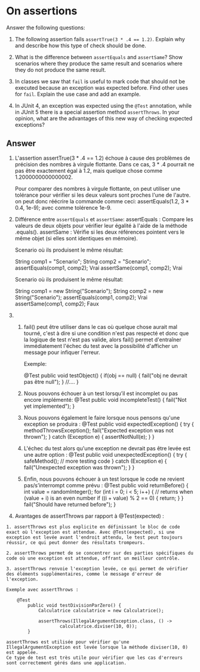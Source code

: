 # On assertions

Answer the following questions:

1. The following assertion fails `assertTrue(3 * .4 == 1.2)`. Explain why and describe how this type of check should be done.

2. What is the difference between `assertEquals` and `assertSame`? Show scenarios where they produce the same result and scenarios where they do not produce the same result.

3. In classes we saw that `fail` is useful to mark code that should not be executed because an exception was expected before. Find other uses for `fail`. Explain the use case and add an example.

4. In JUnit 4, an exception was expected using the `@Test` annotation, while in JUnit 5 there is a special assertion method `assertThrows`. In your opinion, what are the advantages of this new way of checking expected exceptions?


## Answer


1. L'assertion assertTrue(3 * .4 == 1.2) échoue à cause des problèmes de précision des nombres à virgule flottante.
   Dans ce cas, 3 * .4 pourrait ne pas être exactement égal à 1.2, mais quelque chose comme 1.2000000000000002.

   Pour comparer des nombres à virgule flottante, on peut utiliser une tolérance pour vérifier si les deux valeurs sont proches l'une de l'autre. 
   on peut donc réécrire la commande comme ceci: assertEquals(1.2, 3 * 0.4, 1e-9); avec comme tolérence 1e-9.

2. Différence entre `assertEquals` et `assertSame`:
    assertEquals : Compare les valeurs de deux objets pour vérifier leur égalité à l'aide de la méthode .equals().
    assertSame : Vérifie si les deux références pointent vers le même objet (si elles sont identiques en mémoire).

   Scenario où ils produisent le même résultat:

    String comp1 = "Scenario";
    String comp2 = "Scenario";
    assertEquals(comp1, comp2);  Vrai
    assertSame(comp1, comp2);   Vrai

   Scenario où ils produisent le même résultat:

    String comp1 = new String("Scenario");
    String comp2 = new String("Scenario");
    assertEquals(comp1, comp2);  Vrai
    assertSame(comp1, comp2);    Faux


3.  
    1.  fail() peut être utiliser dans le cas où quelque chose aurait mal tourné, c'est à dire si une condition n'est pas respecté et donc que 
        la logique de test n'est pas valide, alors fail() permet d'entraîner immédiatement l'échec du test avec la possibilité d'afficher un message pour infiquer l'erreur.

        Exemple: 

        @Test
        public void testObject() {
            if(obj == null) {
                fail("obj ne devrait pas être null");
            }
            //....
        }

    2. Nous pouvons échouer à un test lorsqu’il est incomplet ou pas encore implémenté:
          @Test
          public void incompleteTest() {
             fail("Not yet implemented");
          }

    3. Nous pouvons également le faire lorsque nous pensons qu'une exception se produira :
         @Test
         public void expectedException() {
             try {
                 methodThrowsException();
                 fail("Expected exception was not thrown");
             } catch (Exception e) {
                 assertNotNull(e);
             }
         }


    4. L'échec du test alors qu'une exception ne devrait pas être levée est une autre option :
         @Test
         public void unexpectedException() {
             try {
                 safeMethod();
                 // more testing code
             } catch (Exception e) {
                 fail("Unexpected exception was thrown");
             }
         }


    5. Enfin, nous pouvons échouer à un test lorsque le code ne revient pas/s’interrompt comme prévu :
         @Test
         public void returnBefore() {
             int value = randomInteger();
             for (int i = 0; i < 5; i++) {
                 // returns when (value + i) is an even number
                 if ((i + value) % 2 == 0) {
                     return;
                 }
             }
             fail("Should have returned before");
         }



5.   Avantages de assertThrows par rapport à @Test(expected) :

    1. assertThrows est plus explicite en définissant le bloc de code exact où l'exception est attendue. Avec @Test(expected), si une exception est levée avant l'endroit attendu, le test peut toujours réussir, ce qui peut donner des résultats trompeurs.

    2. assertThrows permet de se concentrer sur des parties spécifiques du code où une exception est attendue, offrant un meilleur contrôle.

    3. assertThrows renvoie l'exception levée, ce qui permet de vérifier des éléments supplémentaires, comme le message d'erreur de l'exception.

    Exemple avec assertThrows :

        @Test
            public void testDivisionParZero() {
                Calculatrice calculatrice = new Calculatrice();

                assertThrows(IllegalArgumentException.class, () ->
                        calculatrice.diviser(10, 0));
            }

    assertThrows est utilisée pour vérifier qu'une IllegalArgumentException est levée lorsque la méthode diviser(10, 0) est appelée.
    Ce type de test est très utile pour vérifier que les cas d'erreurs sont correctement gérés dans une application.

    
